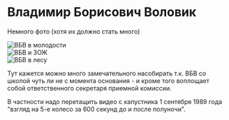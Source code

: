 <!--?title Владимир Воловик -->

# Владимир Борисович Воловик

Немного фото (хотя их должно стать много)

<div class="row">
  <div class="col-xl-4 col-sm-12">
    <img src="https://pths-archive.github.io/static/img/volovik/volovik-young.jpg"
        alt="ВБВ в молодости" class="img-fluid"/>
  </div>
  <div class="col-xl-4 col-sm-12">
    <img src="https://pths-archive.github.io/static/img/volovik/volovik-smoking.jpg"
        alt="ВБВ и ЗОЖ" class="img-fluid"/>
  </div>
  <div class="col-xl-4 col-sm-12">
    <img src="https://pths-archive.github.io/static/img/volovik/volovik-in-forest.jpg"
        alt="ВБВ в лесу" class="img-fluid"/>
  </div>
</div>

Тут кажется можно много замечательного насобирать т.к. ВБВ со школой чуть ли
не с момента основания - и кроме того воплощает собой ответственного секретаря
приемной комиссии.

В частности надо перетащить видео с капустника
1 сентября 1989 года "взгляд на 5-е колесо за 600 секунд до и после полуночи".
